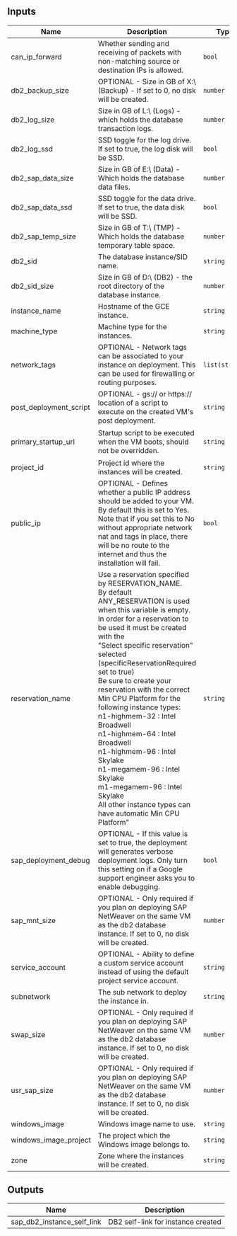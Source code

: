 <!-- BEGINNING OF PRE-COMMIT-TERRAFORM DOCS HOOK -->
## Inputs

| Name | Description | Type | Default | Required |
|------|-------------|------|---------|:--------:|
| can\_ip\_forward | Whether sending and receiving of packets with non-matching source or destination IPs is allowed. | `bool` | `true` | no |
| db2\_backup\_size | OPTIONAL - Size in GB of X:\ (Backup) - If set to 0, no disk will be created. | `number` | `0` | no |
| db2\_log\_size | Size in GB of L:\ (Logs) - which holds the database transaction logs. | `number` | `8` | no |
| db2\_log\_ssd | SSD toggle for the log drive. If set to true, the log disk will be SSD. | `bool` | `true` | no |
| db2\_sap\_data\_size | Size in GB of E:\ (Data) - Which holds the database data files. | `number` | `30` | no |
| db2\_sap\_data\_ssd | SSD toggle for the data drive. If set to true, the data disk will be SSD. | `bool` | `true` | no |
| db2\_sap\_temp\_size | Size in GB of T:\ (TMP) -  Which holds the database temporary table space. | `number` | `8` | no |
| db2\_sid | The database instance/SID name. | `string` | n/a | yes |
| db2\_sid\_size | Size in GB of D:\ (DB2) - the root directory of the database instance. | `number` | `8` | no |
| instance\_name | Hostname of the GCE instance. | `string` | n/a | yes |
| machine\_type | Machine type for the instances. | `string` | n/a | yes |
| network\_tags | OPTIONAL - Network tags can be associated to your instance on deployment. This can be used for firewalling or routing purposes. | `list(string)` | `[]` | no |
| post\_deployment\_script | OPTIONAL - gs:// or https:// location of a script to execute on the created VM's post deployment. | `string` | `""` | no |
| primary\_startup\_url | Startup script to be executed when the VM boots, should not be overridden. | `string` | `"https://www.googleapis.com/storage/v1/core-connect-dm-templates/202403040702/terraform/sap_db2-win/startup.ps1"` | no |
| project\_id | Project id where the instances will be created. | `string` | n/a | yes |
| public\_ip | OPTIONAL - Defines whether a public IP address should be added to your VM. By default this is set to Yes. Note that if you set this to No without appropriate network nat and tags in place, there will be no route to the internet and thus the installation will fail. | `bool` | `true` | no |
| reservation\_name | Use a reservation specified by RESERVATION\_NAME.<br>By default ANY\_RESERVATION is used when this variable is empty.<br>In order for a reservation to be used it must be created with the<br>"Select specific reservation" selected (specificReservationRequired set to true)<br>Be sure to create your reservation with the correct Min CPU Platform for the<br>following instance types:<br>n1-highmem-32 : Intel Broadwell<br>n1-highmem-64 : Intel Broadwell<br>n1-highmem-96 : Intel Skylake<br>n1-megamem-96 : Intel Skylake<br>m1-megamem-96 : Intel Skylake<br>All other instance types can have automatic Min CPU Platform" | `string` | `""` | no |
| sap\_deployment\_debug | OPTIONAL - If this value is set to true, the deployment will generates verbose deployment logs. Only turn this setting on if a Google support engineer asks you to enable debugging. | `bool` | `false` | no |
| sap\_mnt\_size | OPTIONAL - Only required if you plan on deploying SAP NetWeaver on the same VM as the db2 database instance. If set to 0, no disk will be created. | `number` | `0` | no |
| service\_account | OPTIONAL - Ability to define a custom service account instead of using the default project service account. | `string` | `""` | no |
| subnetwork | The sub network to deploy the instance in. | `string` | n/a | yes |
| swap\_size | OPTIONAL - Only required if you plan on deploying SAP NetWeaver on the same VM as the db2 database instance. If set to 0, no disk will be created. | `number` | `0` | no |
| usr\_sap\_size | OPTIONAL - Only required if you plan on deploying SAP NetWeaver on the same VM as the db2 database instance. If set to 0, no disk will be created. | `number` | `0` | no |
| windows\_image | Windows image name to use. | `string` | n/a | yes |
| windows\_image\_project | The project which the Windows image belongs to. | `string` | n/a | yes |
| zone | Zone where the instances will be created. | `string` | n/a | yes |

## Outputs

| Name | Description |
|------|-------------|
| sap\_db2\_instance\_self\_link | DB2 self-link for instance created |

<!-- END OF PRE-COMMIT-TERRAFORM DOCS HOOK -->